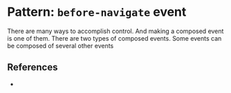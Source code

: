# Pattern: `before-navigate` event

There are many ways to accomplish control. And making a composed event is one of them.
There are two types of composed events. Some events can be composed of several other events 

## References
 * []()
